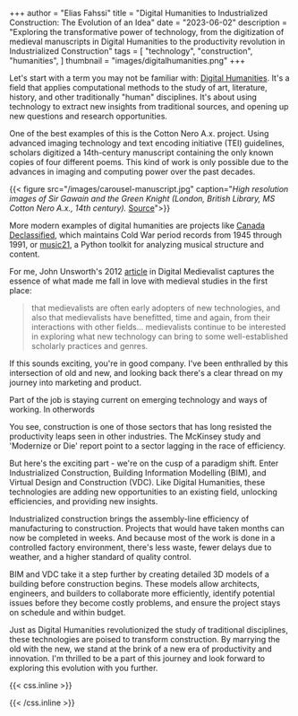 +++
author = "Elias Fahssi"
title = "Digital Humanities to Industrialized Construction: The Evolution of an Idea"
date = "2023-06-02"
description = "Exploring the transformative power of technology, from the digitization of medieval manuscripts in Digital Humanities to the productivity revolution in Industrialized Construction"
tags = [
    "technology",
    "construction",
    "humanities",
]
thumbnail = "images/digitalhumanities.png"
+++

Let's start with a term you may not be familiar with: [Digital Humanities](https://guides.lib.utexas.edu/digitalhumanities/introductory-readings). It's a field that applies computational methods to the study of art, literature, history, and other traditionally "human" disciplines. It's about using technology to extract new insights from traditional sources, and opening up new questions and research opportunities. 

One of the best examples of this is the Cotton Nero A.x. project. Using advanced imaging technology and text encoding initiative (TEI) guidelines, scholars digitized a 14th-century manuscript containing the only known copies of four different poems. This kind of work is only possible due to the advances in imaging and computing power over the past decades.

{{< figure src="/images/carousel-manuscript.jpg" caption="*High resolution images of Sir Gawain and the Green Knight (London, British Library, MS Cotton Nero A.x., 14th century).*  [Source](https://digitalcollections.ucalgary.ca/Package/2R3BF1FK246CX)">}}

More modern examples of digital humanities are projects like [Canada Declassified](https://dhn.utoronto.ca/project/canada-declassified/), which maintains Cold War period records from 1945 through 1991, or [music21](http://web.mit.edu/music21/), a Python toolkit for analyzing musical structure and content.

For me, John Unsworth's 2012 [article](https://journal.digitalmedievalist.org/article/id/6983/) in Digital Medievalist captures the essence of what made me fall in love with medieval studies in the first place:
> that medievalists are often early adopters of new technologies, and also that medievalists have benefitted, time and again, from their interactions with other fields... medievalists continue to be interested in exploring what new technology can bring to some well-established scholarly practices and genres.

If this sounds exciting, you're in good company. I've been enthralled by this intersection of old and new, and looking back there's a clear thread on my journey into marketing and product.

Part of the job is staying current on emerging technology and ways of working. In otherwords

You see, construction is one of those sectors that has long resisted the productivity leaps seen in other industries. The McKinsey study and 'Modernize or Die' report point to a sector lagging in the race of efficiency.

But here's the exciting part - we're on the cusp of a paradigm shift. Enter Industrialized Construction, Building Information Modelling (BIM), and Virtual Design and Construction (VDC). Like Digital Humanities, these technologies are adding new opportunities to an existing field, unlocking efficiencies, and providing new insights.

Industrialized construction brings the assembly-line efficiency of manufacturing to construction. Projects that would have taken months can now be completed in weeks. And because most of the work is done in a controlled factory environment, there's less waste, fewer delays due to weather, and a higher standard of quality control.

BIM and VDC take it a step further by creating detailed 3D models of a building before construction begins. These models allow architects, engineers, and builders to collaborate more efficiently, identify potential issues before they become costly problems, and ensure the project stays on schedule and within budget.

Just as Digital Humanities revolutionized the study of traditional disciplines, these technologies are poised to transform construction. By marrying the old with the new, we stand at the brink of a new era of productivity and innovation. I'm thrilled to be a part of this journey and look forward to exploring this evolution with you further.

{{< css.inline >}}

<style>
.canon { background: white; width: 100%; height: auto; }
</style>

{{< /css.inline >}}